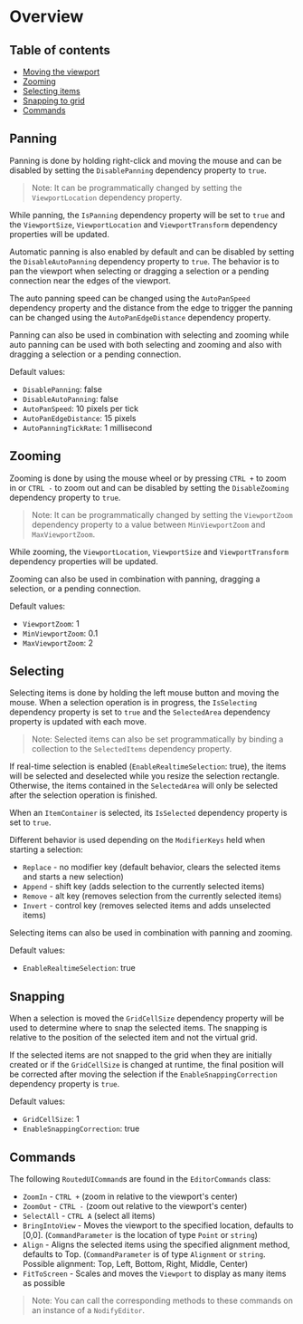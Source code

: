 # Overview

## Table of contents
* [Moving the viewport](#panning)
* [Zooming](#zooming)
* [Selecting items](#selecting)
* [Snapping to grid](#snapping)
* [Commands](#commands)

## Panning

Panning is done by holding right-click and moving the mouse and can be disabled by setting the ```DisablePanning``` dependency property to ```true```.
> Note: It can be programmatically changed by setting the ```ViewportLocation``` dependency property.

While panning, the ```IsPanning``` dependency property will be set to ```true``` and the ```ViewportSize```, ```ViewportLocation``` and ```ViewportTransform``` dependency properties will be updated.

Automatic panning is also enabled by default and can be disabled by setting the ```DisableAutoPanning``` dependency property to ```true```. The behavior is to pan the viewport when selecting or dragging a selection or a pending connection near the edges of the viewport. 

The auto panning speed can be changed using the ```AutoPanSpeed``` dependency property and the distance from the edge to trigger the panning can be changed using the ```AutoPanEdgeDistance``` dependency property.

Panning can also be used in combination with selecting and zooming while auto panning can be used with both selecting and zooming and also with dragging a selection or a pending connection.

Default values: 

* ```DisablePanning```: false
* ```DisableAutoPanning```: false
* ```AutoPanSpeed```: 10 pixels per tick
* ```AutoPanEdgeDistance```: 15 pixels
* ```AutoPanningTickRate```: 1 millisecond

## Zooming 

Zooming is done by using the mouse wheel or by pressing ```CTRL +``` to zoom in or ```CTRL -``` to zoom out and can be disabled by setting the ```DisableZooming``` dependency property to ```true```. 
> Note: It can be programmatically changed by setting the ```ViewportZoom``` dependency property to a value between ```MinViewportZoom``` and ```MaxViewportZoom```.

While zooming, the ```ViewportLocation```, ```ViewportSize``` and ```ViewportTransform``` dependency properties will be updated.

Zooming can also be used in combination with panning, dragging a selection, or a pending connection. 

Default values:
* ```ViewportZoom```: 1
* ```MinViewportZoom```: 0.1
* ```MaxViewportZoom```: 2

## Selecting

Selecting items is done by holding the left mouse button and moving the mouse. When a selection operation is in progress, the ```IsSelecting``` dependency property is set to ```true``` and the ```SelectedArea``` dependency property is updated with each move.
> Note: Selected items can also be set programmatically by binding a collection to the ```SelectedItems``` dependency property.

If real-time selection is enabled (```EnableRealtimeSelection```: true), the items will be selected and deselected while you resize the selection rectangle. Otherwise, the items contained in the ```SelectedArea``` will only be selected after the selection operation is finished.

When an ```ItemContainer``` is selected, its ```IsSelected``` dependency property is set to ```true```.

Different behavior is used depending on the ```ModifierKeys``` held when starting a selection:
* ```Replace``` - no modifier key (default behavior, clears the selected items and starts a new selection)
* ```Append``` - shift key (adds selection to the currently selected items)
* ```Remove``` - alt key (removes selection from the currently selected items)
* ```Invert``` - control key (removes selected items and adds unselected items)

Selecting items can also be used in combination with panning and zooming. 

Default values:
* ```EnableRealtimeSelection```: true

## Snapping

When a selection is moved the ```GridCellSize``` dependency property will be used to determine where to snap the selected items.
The snapping is relative to the position of the selected item and not the virtual grid.

If the selected items are not snapped to the grid when they are initially created or if the ```GridCellSize``` is changed at runtime, the final position will be corrected after moving the selection if the ```EnableSnappingCorrection``` dependency property is ```true```.

Default values:
* ```GridCellSize```: 1
* ```EnableSnappingCorrection```: true

## Commands

The following ```RoutedUICommand```s are found in the ```EditorCommands``` class:
* ```ZoomIn``` - ```CTRL +``` (zoom in relative to the viewport's center)
* ```ZoomOut``` - ```CTRL -``` (zoom out relative to the viewport's center)
* ```SelectAll``` - ```CTRL A``` (select all items)
* ```BringIntoView``` - Moves the viewport to the specified location, defaults to [0,0]. (```CommandParameter``` is the location of type ```Point``` or ```string```)
* ```Align``` - Aligns the selected items using the specified alignment method, defaults to Top. (```CommandParameter``` is of type ```Alignment``` or ```string```. Possible alignment: Top, Left, Bottom, Right, Middle, Center)
* ```FitToScreen``` - Scales and moves the `Viewport` to display as many items as possible
 
> Note: You can call the corresponding methods to these commands on an instance of a `NodifyEditor`. 